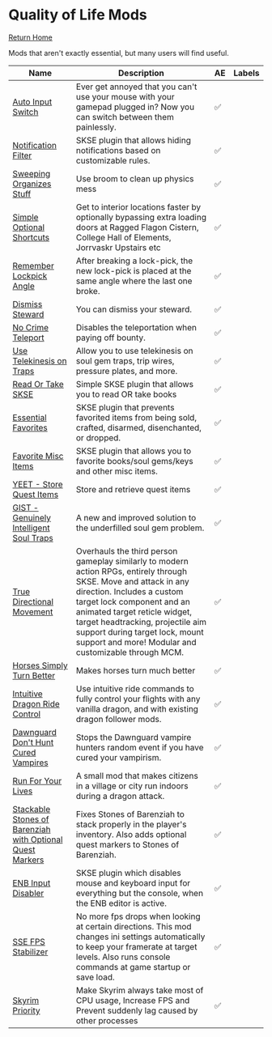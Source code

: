 # Quality of Life Mods
[Return Home](https://github.com/Geborgen/usefulmods)

Mods that aren't exactly essential, but many users will find useful.


| Name | Description | AE | Labels |
| ------------- | ------------- | ------------ | ------------ |
| [Auto Input Switch](https://www.nexusmods.com/skyrimspecialedition/mods/54309) | Ever get annoyed that you can't use your mouse with your gamepad plugged in? Now you can switch between them painlessly. | :white_check_mark: |
| [Notification Filter](https://www.nexusmods.com/skyrimspecialedition/mods/67925) | SKSE plugin that allows hiding notifications based on customizable rules. | :white_check_mark: |
| [Sweeping Organizes Stuff](https://www.nexusmods.com/skyrimspecialedition/mods/51645) | Use broom to clean up physics mess | :white_check_mark: |
| [Simple Optional Shortcuts](https://www.nexusmods.com/skyrimspecialedition/mods/68064) | Get to interior locations faster by optionally bypassing extra loading doors at Ragged Flagon Cistern, College Hall of Elements, Jorrvaskr Upstairs etc | :white_check_mark: |
| [Remember Lockpick Angle](https://www.nexusmods.com/skyrimspecialedition/mods/26838) | After breaking a lock-pick, the new lock-pick is placed at the same angle where the last one broke. | :white_check_mark: |
| [Dismiss Steward](https://www.nexusmods.com/skyrimspecialedition/mods/22236) | You can dismiss your steward. | :white_check_mark: |
| [No Crime Teleport](https://www.nexusmods.com/skyrimspecialedition/mods/13109) | Disables the teleportation when paying off bounty. | :white_check_mark: |
| [Use Telekinesis on Traps](https://www.nexusmods.com/skyrimspecialedition/mods/59350) | Allow you to use telekinesis on soul gem traps, trip wires, pressure plates, and more. | :white_check_mark: |
|[Read Or Take SKSE](https://www.nexusmods.com/skyrimspecialedition/mods/69588) | Simple SKSE plugin that allows you to read OR take books | :white_check_mark: |
| [Essential Favorites](https://www.nexusmods.com/skyrimspecialedition/mods/42997) | SKSE plugin that prevents favorited items from being sold, crafted, disarmed, disenchanted, or dropped. | :white_check_mark: |
| [Favorite Misc Items](https://www.nexusmods.com/skyrimspecialedition/mods/42750) | SKSE plugin that allows you to favorite books/soul gems/keys and other misc items. | :white_check_mark: |
| [YEET - Store Quest Items](https://www.nexusmods.com/skyrimspecialedition/mods/65732) | Store and retrieve quest items | :white_check_mark: |
| [GIST - Genuinely Intelligent Soul Traps](https://www.nexusmods.com/skyrimspecialedition/mods/15755) | A new and improved solution to the underfilled soul gem problem. | :white_check_mark: |
| [True Directional Movement](https://www.nexusmods.com/skyrimspecialedition/mods/51614) | Overhauls the third person gameplay similarly to modern action RPGs, entirely through SKSE. Move and attack in any direction. Includes a custom target lock component and an animated target reticle widget, target headtracking, projectile aim support during target lock, mount support and more! Modular and customizable through MCM. | :white_check_mark: |
| [Horses Simply Turn Better](https://www.nexusmods.com/skyrimspecialedition/mods/57790) | Makes horses turn much better | :white_check_mark: |
| [Intuitive Dragon Ride Control](https://www.nexusmods.com/skyrimspecialedition/mods/64679) | Use intuitive ride commands to fully control your flights with any vanilla dragon, and with existing dragon follower mods. | :white_check_mark: |
| [Dawnguard Don't Hunt Cured Vampires](https://www.nexusmods.com/skyrimspecialedition/mods/5471) | Stops the Dawnguard vampire hunters random event if you have cured your vampirism. | :white_check_mark: |
| [Run For Your Lives](https://www.nexusmods.com/skyrimspecialedition/mods/2272) | A small mod that makes citizens in a village or city run indoors during a dragon attack. | :white_check_mark: |
| [Stackable Stones of Barenziah with Optional Quest Markers](https://www.nexusmods.com/skyrimspecialedition/mods/22395) | Fixes Stones of Barenziah to stack properly in the player's inventory. Also adds optional quest markers to Stones of Barenziah. | :white_check_mark: |
| [ENB Input Disabler](https://www.nexusmods.com/skyrimspecialedition/mods/62796) | SKSE plugin which disables mouse and keyboard input for everything but the console, when the ENB editor is active. | :white_check_mark: |
| [SSE FPS Stabilizer](https://www.nexusmods.com/skyrimspecialedition/mods/38438) | No more fps drops when looking at certain directions. This mod changes ini settings automatically to keep your framerate at target levels. Also runs console commands at game startup or save load. | :white_check_mark: |
| [Skyrim Priority](https://www.nexusmods.com/skyrimspecialedition/mods/50129) | Make Skyrim always take most of CPU usage, Increase FPS and Prevent suddenly lag caused by other processes | :white_check_mark: |
